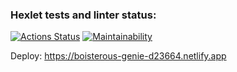 ### Hexlet tests and linter status:
[![Actions Status](https://github.com/svast1/frontend-project-11/actions/workflows/hexlet-check.yml/badge.svg)](https://github.com/svast1/frontend-project-11/actions)
[![Maintainability](https://api.codeclimate.com/v1/badges/991dae5ebb9741f0a898/maintainability)](https://codeclimate.com/github/svast1/frontend-project-11/maintainability)

Deploy:
https://boisterous-genie-d23664.netlify.app